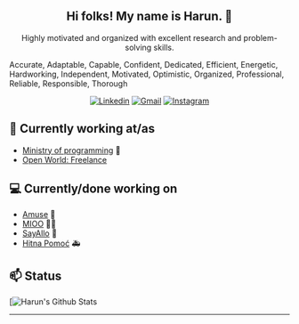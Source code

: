 <h2 align="center">Hi folks! My name is Harun. 👋</h2>
<p align="center">Highly motivated and organized with excellent research and problem-solving skills.

Accurate, Adaptable, Capable, Confident, Dedicated, Efficient, Energetic, Hardworking, Independent, Motivated, Optimistic, Organized, Professional, Reliable, Responsible, Thorough</p><div align="center">[![Linkedin](https://img.shields.io/badge/-Linkedin-blue?style=flat&logo=Linkedin&logoColor=white)](https://ba.linkedin.com/in/harun-agi%C4%87-958aa7142) [![Gmail](https://img.shields.io/badge/-Gmail-c14438?style=flat&logo=Gmail&logoColor=white)](mailto:ageechx@gmail.com) [![Instagram](https://img.shields.io/badge/-Instagram-c13584?style=flat&labelColor=c13584&logo=instagram&logoColor=white)](https://www.instagram.com/_ageech)</div>

## 💼 Currently working at/as
- [Ministry of programming](https://mop.ba/) 💼 
- [Open World: Freelance](https://ba.linkedin.com/in/harun-agi%C4%87-958aa7142)

## 💻 Currently/done working on
- [Amuse](https://play.google.com/store/apps/details?id=io.amuse.android&hl=en&gl=US)  🎼
- [MIOO](https://play.google.com/store/apps/details?id=cc.mioo&hl=en&gl=US) 🚴🏻
- [SayAllo](https://play.google.com/store/apps/details?id=com.datingunpacked.unpackd&hl=en&gl=US)  👋
- [Hitna Pomoć](https://play.google.com/store/apps/details?id=com.hitnapomoc.kts&hl=en&gl=US)  🚑

## 📫 Status
[![Harun's Github Stats](https://github-readme-stats.codestackr.vercel.app/api?username=harunagic&show_icons=true&hide_border=true&include_all_commits=true&count_private=true&disable_animations=true)

----
